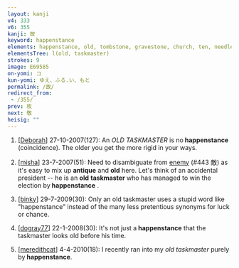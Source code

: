 ```yaml
---
layout: kanji
v4: 333
v6: 355
kanji: 故
keyword: happenstance
elements: happenstance, old, tombstone, gravestone, church, ten, needle, mouth, taskmaster
elementsTree: l(old, taskmaster)
strokes: 9
image: E69585
on-yomi: コ
kun-yomi: ゆえ、ふる.い、もと
permalink: /故/
redirect_from:
 - /355/
prev: 枚
next: 敬
heisig: ""
---
```


1) [<a href="http://kanji.koohii.com/profile/Deborah">Deborah</a>] 27-10-2007(127): An <em>OLD TASKMASTER</em> is no<strong> happenstance</strong> (coincidence). The older you get the more rigid in your ways.

2) [<a href="http://kanji.koohii.com/profile/misha">misha</a>] 23-7-2007(51): Need to disambiguate from <a href="../v4/443.html">enemy</a> (#443 敵) as it&#039;s easy to mix up <strong>antique</strong> and <strong>old</strong> here. Let&#039;s think of an accidental president -- he is an <strong>old</strong> <strong>taskmaster</strong> who has managed to win the election by<strong> happenstance</strong> .

3) [<a href="http://kanji.koohii.com/profile/binky">binky</a>] 29-7-2009(30): Only an old taskmaster uses a stupid word like &quot;happenstance&quot; instead of the many less pretentious synonyms for luck or chance.

4) [<a href="http://kanji.koohii.com/profile/dogray77">dogray77</a>] 22-1-2008(30): It&#039;s not just a<strong> happenstance</strong> that the taskmaster looks old before his time.

5) [<a href="http://kanji.koohii.com/profile/meredithcat">meredithcat</a>] 4-4-2010(18): I recently ran into my <em>old taskmaster</em> purely by<strong> happenstance</strong>.

